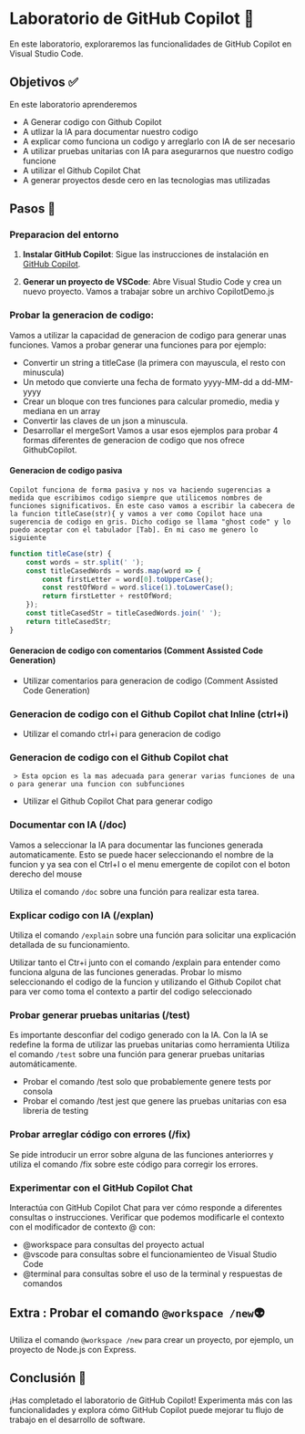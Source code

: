 # Laboratorio de GitHub Copilot 🔬

En este laboratorio, exploraremos las funcionalidades de GitHub Copilot en Visual Studio Code.

## Objetivos ✅

En este laboratorio aprenderemos
* A Generar codigo con Github Copilot
* A utlizar la IA para documentar nuestro codigo
* A explicar como funciona un codigo y arreglarlo con IA de ser necesario
* A utilizar pruebas unitarias con IA para asegurarnos que nuestro codigo funcione
* A utilizar el Github Copilot Chat
* A generar proyectos desde cero en las tecnologias mas utilizadas

## Pasos 🚀

### Preparacion del entorno

1. **Instalar GitHub Copilot**: Sigue las instrucciones de instalación en [GitHub Copilot](https://copilot.github.com/).

2. **Generar un proyecto de VSCode**: Abre Visual Studio Code y crea un nuevo proyecto. Vamos a trabajar sobre un archivo CopilotDemo.js

### Probar la generacion de codigo:

   Vamos a utilizar la capacidad de generacion de codigo para generar unas funciones. 
   Vamos a probar generar una funciones para por ejemplo: 
   * Convertir un string a titleCase (la primera con mayuscula, el resto con minuscula)
   * Un metodo que convierte una fecha de formato yyyy-MM-dd a dd-MM-yyyy
   * Crear un bloque con tres funciones para calcular promedio, media y mediana en un array
   * Convertir las claves de un json a minuscula.
   * Desarrollar el mergeSort
   Vamos a usar esos ejemplos para probar 4 formas diferentes de generacion de codigo que nos ofrece GithubCopilot.

#### Generacion de codigo pasiva

    Copilot funciona de forma pasiva y nos va haciendo sugerencias a medida que escribimos codigo siempre que utilicemos nombres de funciones significativos. En este caso vamos a escribir la cabecera de la funcion titleCase(str){ y vamos a ver como Copilot hace una sugerencia de codigo en gris. Dicho codigo se llama "ghost code" y lo puedo aceptar con el tabulador [Tab]. En mi caso me genero lo siguiente

```javascript
function titleCase(str) {
    const words = str.split(' ');
    const titleCasedWords = words.map(word => {
        const firstLetter = word[0].toUpperCase();
        const restOfWord = word.slice(1).toLowerCase();
        return firstLetter + restOfWord;
    });
    const titleCasedStr = titleCasedWords.join(' ');
    return titleCasedStr;
}
```
     
#### Generacion de codigo con comentarios (Comment Assisted Code Generation)
   * Utilizar comentarios para generacion de codigo (Comment Assisted Code Generation)
     
### Generacion de codigo con el Github Copilot chat Inline (ctrl+i)
   * Utilizar el comando ctrl+i para generacion de codigo
     
### Generacion de codigo con el Github Copilot chat
     > Esta opcion es la mas adecuada para generar varias funciones de una o para generar una funcion con subfunciones
   * Utilizar el Github Copilot Chat para generar codigo
      
### Documentar con IA (/doc)

Vamos a seleccionar la IA para documentar las funciones generada automaticamente. Esto se puede hacer seleccionando el nombre de la funcion y ya sea con el Ctrl+I o el menu emergente de copilot con el boton derecho del mouse

Utiliza el comando `/doc` sobre una función para realizar esta tarea.

### Explicar codigo con IA (/explan)

Utiliza el comando `/explain` sobre una función para solicitar una explicación detallada de su funcionamiento.

Utilizar tanto el Ctr+i junto con el comando /explain para entender como funciona alguna de las funciones generadas. Probar lo mismo seleccionando el codigo de la funcion y utilizando el Github Copilot chat para ver como toma el contexto a partir del codigo seleccionado

### Probar generar pruebas unitarias (/test)

Es importante desconfiar del codigo generado con la IA. 
Con la IA se redefine la forma de utilizar las pruebas unitarias como herramienta
Utiliza el comando `/test` sobre una función para generar pruebas unitarias automáticamente.
* Probar el comando /test solo que probablemente genere tests por consola
* Probar el comando /test jest que genere las pruebas unitarias con esa libreria de testing

### Probar arreglar código con errores (/fix)

Se pide introducir un error sobre alguna de las funciones anteriorres y utiliza el comando /fix sobre este código para corregir los errores.

### Experimentar con  el GitHub Copilot Chat
Interactúa con GitHub Copilot Chat para ver cómo responde a diferentes consultas o instrucciones.
Verificar que podemos modificarle el contexto con el modificador de contexto @ con:
* @workspace para consultas del proyecto actual
* @vscode para consultas sobre el funcionamienteo de Visual Studio Code
* @terminal para consultas sobre el uso de la terminal y respuestas de comandos

## Extra :  Probar el comando `@workspace /new`👽

   Utiliza el comando `@workspace /new` para crear un proyecto, por ejemplo, un proyecto de Node.js con Express.

## Conclusión 🎉

¡Has completado el laboratorio de GitHub Copilot! Experimenta más con las funcionalidades y explora cómo GitHub Copilot puede mejorar tu flujo de trabajo en el desarrollo de software.
